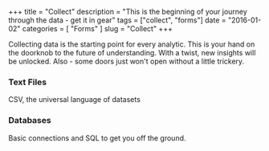 +++
title = "Collect"
description = "This is the beginning of your journey through the data - get it in gear"
tags = ["collect", "forms"]
date = "2016-01-02"
categories = [
  "Forms"
]
slug = "Collect"
+++

Collecting data is the starting point for every analytic.  This is your hand on the doorknob to the future of understanding.  With a twist, new insights will be unlocked.  Also - some doors just won't open without a little trickery.  

### Text Files

CSV, the universal language of datasets

### Databases

Basic connections and SQL to get you off the ground.
